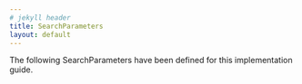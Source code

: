 ```yaml
---
# jekyll header
title: SearchParameters
layout: default
---
```


The following SearchParameters have been defined for this implementation guide.

<!-- {%raw%}{% include list-searchparameters.xhtml %}{%endraw%}-->
